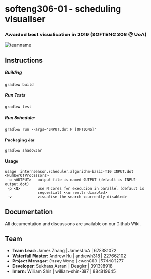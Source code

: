 # softeng306-01 - scheduling visualiser

### Awarded best visualisation in 2019 (SOFTENG 306 @ UoA)

![teamname](https://img.shields.io/badge/team-internseason-orange)


## Instructions

##### Building
`gradlew build`

##### Run Tests
`gradlew test`

##### Run Scheduler
`gradlew run --args='INPUT.dot P [OPTIONS]'`

#### Packaging Jar
`gradlew shadowJar`

#### Usage
```
usage: internseason.scheduler.algorithm-basic-T10 INPUT.dot <NumberOfProcessors>
 -o <OUTPUT>   output file is named OUTPUT (default is INPUT-output.dot)
 -p <N>        use N cores for execution in parallel (default is
               sequential) <currently disabled>
 -v            visualise the search <currently disabled>
```


## Documentation

All documentation and discussions are available on our Github Wiki.

## Team 
 - **Team Lead:** James Zhang | JamesUoA | 678381072
 - **Waterfall Master:** Andrew Hu | andrewh318 | 227662102
 - **Project Manager:** Casey Wong | cwon880 | 574483277
 - **Developer:** Sukhans Asrani | Deagler | 391398918
 - **Intern:** William Shin | william-shin-387 | 884819645

